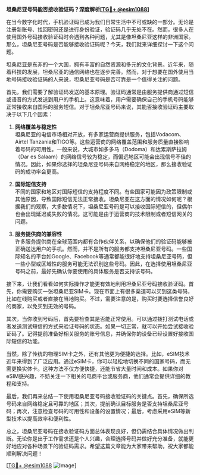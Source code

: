 **坦桑尼亚号码能否接收验证码？深度解析[[TG💪+ @esim1088](https://t.me/s/esim1088)]**

在当今数字化时代，手机验证码已成为我们日常生活中不可或缺的一部分。无论是注册新账号、找回密码还是进行身份验证，验证码几乎无处不在。然而，很多人在使用国外号码接收验证码时会遇到各种问题，尤其是像坦桑尼亚这样的非洲国家。那么，坦桑尼亚号码是否能够接收验证码呢？今天，我们就来详细探讨一下这个问题。

坦桑尼亚是东非的一个大国，拥有丰富的自然资源和多元的文化背景。近年来，随着科技的发展，坦桑尼亚的通信网络也在逐步完善。然而，对于想要在国外使用当地号码接收验证码的人来说，坦桑尼亚号码是否可靠是一个值得关注的问题。

首先，我们需要了解验证码发送的基本原理。验证码通常是由服务提供商通过短信或语音的方式发送到用户的手机上。这意味着，用户需要确保自己的手机号码能够正常接收来自国际的服务短信。对于坦桑尼亚号码来说，其能否接收验证码主要取决于以下几个因素：

1. **网络覆盖与稳定性**  
   坦桑尼亚的电信市场相对开放，有多家运营商提供服务，包括Vodacom、Airtel Tanzania和TIGO等。这些运营商的网络覆盖范围和服务质量直接影响着号码的可用性。一般来说，大城市如多多马（Dodoma）和达累斯萨拉姆（Dar es Salaam）的网络信号较为稳定，而偏远地区可能会出现信号不佳的情况。因此，如果你选择的坦桑尼亚号码来自网络稳定的地区，那么接收验证码的成功率会更高。

2. **国际短信支持**  
   不同的国家和地区对国际短信的支持程度不同。有些国家可能因为政策限制或其他原因，导致国际短信无法正常接收。坦桑尼亚在这方面的情况如何呢？根据我们的观察，大多数情况下，坦桑尼亚号码是可以接收国际短信的，但偶尔也会出现延迟或失败的情况。这可能是由于运营商的技术限制或者短信网关的问题。

3. **服务提供商的兼容性**  
   许多服务提供商在全球范围内都有合作伙伴关系，以确保他们的验证码能够被正确送达用户的手机。然而，并不是所有的服务都支持坦桑尼亚号码。一些国际知名的平台如Google、Facebook等通常都能很好地支持坦桑尼亚号码，但一些小型或区域性的服务可能无法识别这些号码。因此，在选择使用坦桑尼亚号码之前，最好先确认你要使用的具体服务是否支持该号码。

接下来，让我们看看如何实际操作才能更有效地利用坦桑尼亚号码接收验证码。首先，你需要购买一张坦桑尼亚SIM卡。现在市面上有很多渠道可以买到这类号码，比如在线购买或者直接在当地购买。不过，需要注意的是，购买时要选择信誉良好的商家，以免买到无效的号码。

其次，当你收到号码后，首先要检查其是否能正常使用。可以通过拨打测试电话或者发送测试短信的方式来验证号码的状态。如果一切正常，就可以开始尝试接收验证码了。记得提前准备好相关服务的账号信息，并确保你的设备已经设置好接收国际短信的功能。

当然，除了传统的物理SIM卡之外，还有其他更为便捷的选择。比如，eSIM技术近年来得到了广泛应用。通过eSIM卡，你可以轻松地切换不同的国家号码，而无需更换实体卡。这种方法不仅方便快捷，还能节省大量时间和成本。如果你对eSIM感兴趣，不妨关注一下相关的电商平台或服务商，他们通常会提供详细的教程和支持。

最后，我们再来总结一下使用坦桑尼亚号码接收验证码的关键点。首先，确保所选号码来自网络稳定且可靠的地区；其次，提前确认目标服务是否支持坦桑尼亚号码；再次，注意检查号码的可用性和设备的设置情况；最后，考虑采用eSIM等新型技术以提高效率和便利性。

总之，坦桑尼亚号码在接收验证码方面总体表现良好，但仍需结合具体情况做出判断。无论你是出于工作需求还是个人兴趣，合理选择号码并做好充分准备，就能更好地应对各种场景下的验证码需求。希望这篇文章能为大家带来帮助，祝大家都能顺利解决问题！

[[TG💪+ @esim1088](https://t.me/s/esim1088) ![Image](https://i.postimg.cc/4NQfJmqS/Snipaste-2025-05-13-00-14-12.png)]